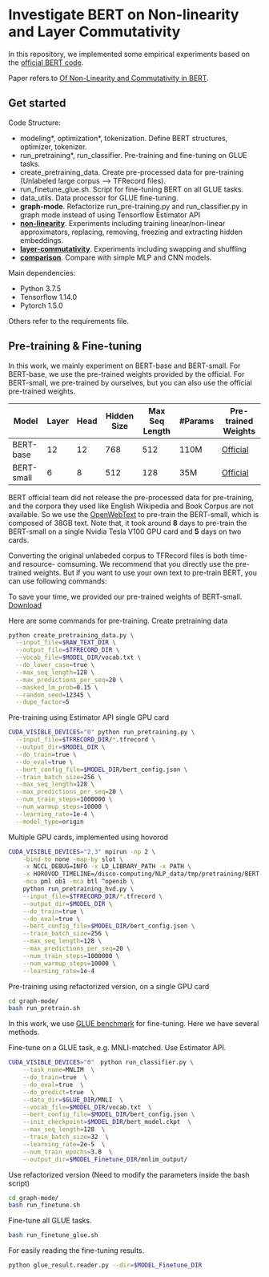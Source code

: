 # Investigate BERT on Non-linearity and Layer Commutativity

In this repository, we implemented some empirical experiments based on the [official BERT code](https://github.com/google-research/bert). 

Paper refers to [Of Non-Linearity and Commutativity in BERT](https://drive.google.com/file/d/1ecEKvRzaSlW3lAEnItOaTqcGEobrbeFc/view?usp=sharing).

## Get started

Code Structure:
- modeling*, optimization*, tokenization. Define BERT structures, optimizer, tokenizer. 
- run_pretraining*, run_classifier. Pre-training and fine-tuning on GLUE tasks. 
- create_pretraining_data. Create pre-processed data for pre-training (Unlabeled large corpus --> TFRecord files). 
- run_finetune_glue.sh. Script for fine-tuning BERT on all GLUE tasks. 
- data_utils. Data processor for GLUE fine-tuning. 
- **graph-mode**. Refactorize run_pre-training.py and run_classifier.py in graph mode instead of using Tensorflow Estimator API
- [**non-linearity**](non-linearity/). Experiments including training linear/non-linear approximators, replacing, removing, freezing and extracting hidden embeddings. 
- [**layer-commutativity**](layer-commutativity/). Experiments including swapping and shuffling
- [**comparison**](comparison/). Compare with simple MLP and CNN models. 

Main dependencies:
- Python 3.7.5
- Tensorflow 1.14.0
- Pytorch 1.5.0

Others refer to the requirements file. 

## Pre-training & Fine-tuning

In this work, we mainly experiment on BERT-base and BERT-small. 
For BERT-base, we use the pre-trained weights provided by the official. 
For BERT-small, we pre-trained by ourselves, but you can also use the official pre-trained weights. 

| Model           | Layer | Head | Hidden Size | Max Seq Length | #Params | Pre-trained Weights |
|------------|-------|------|-------------|----------------|---------|---------------------|
| BERT-base  | 12    | 12   | 768         | 512            | 110M    | [Official](https://storage.googleapis.com/bert_models/2018_10_18/uncased_L-12_H-768_A-12.zip)                    |
| BERT-small | 6     | 8    | 512         | 128            | 35M     | [Official](https://storage.googleapis.com/bert_models/2020_02_20/uncased_L-6_H-512_A-8.zip)                    |

BERT official team did not release the pre-processed data for pre-training, and the corpora they used like English Wikipedia and Book Corpus are not available. 
So we use the [OpenWebText](https://skylion007.github.io/OpenWebTextCorpus/) to pre-train the BERT-small, which is composed of 38GB text. 
Note that, it took around **8** days to pre-train the BERT-small on a single Nvidia Tesla V100 GPU card and **5** days on two cards. 

Converting the original unlabeded corpus to TFRecord files is both time- and resource- comsuming. 
We recommend that you directly use the pre-trained weights. 
But if you want to use your own text to pre-train BERT, you can use following commands: 

To save your time, we provided our pre-trained weights of BERT-small. 
[Download](https://drive.google.com/file/d/1Ehld3iwF9tJMmiFvTbciTO06SXMQO4vq/view?usp=sharing)

Here are some commands for pre-training. 
Create pretraining data
```bash
python create_pretraining_data.py \
  --input_file=$RAW_TEXT_DIR \
  --output_file=$TFRECORD_DIR \
  --vocab_file=$MODEL_DIR/vocab.txt \
  --do_lower_case=true \
  --max_seq_length=128 \
  --max_predictions_per_seq=20 \
  --masked_lm_prob=0.15 \
  --random_seed=12345 \
  --dupe_factor=5
```

Pre-training using Estimator API
single GPU card
```bash
CUDA_VISIBLE_DEVICES="0" python run_pretraining.py \
  --input_file=$TFRECORD_DIR/*.tfrecord \
  --output_dir=$MODEL_DIR \
  --do_train=true \
  --do_eval=true \
  --bert_config_file=$MODEL_DIR/bert_config.json \
  --train_batch_size=256 \
  --max_seq_length=128 \
  --max_predictions_per_seq=20 \
  --num_train_steps=1000000 \
  --num_warmup_steps=10000 \
  --learning_rate=1e-4 \
  --model_type=origin
```

Multiple GPU cards, implemented using hovorod
```bash
CUDA_VISIBLE_DEVICES="2,3" mpirun -np 2 \
    -bind-to none -map-by slot \
    -x NCCL_DEBUG=INFO -x LD_LIBRARY_PATH -x PATH \
    -x HOROVOD_TIMELINE=/disco-computing/NLP_data/tmp/pretraining/BERT-small_mg_hvd_linear_attention/timeline.json \
    -mca pml ob1 -mca btl ^openib \
    python run_pretraining_hvd.py \
    --input_file=$TFRECORD_DIR/*.tfrecord \
    --output_dir=$MODEL_DIR \
    --do_train=true \
    --do_eval=true \
    --bert_config_file=$MODEL_DIR/bert_config.json \
    --train_batch_size=256 \
    --max_seq_length=128 \
    --max_predictions_per_seq=20 \
    --num_train_steps=1000000 \
    --num_warmup_steps=10000 \
    --learning_rate=1e-4  
```

Pre-training using refactorized version, on a single GPU card
```bash
cd graph-mode/
bash run_pretrain.sh
```

In this work, we use [GLUE benchmark](https://gluebenchmark.com/) for fine-tuning. 
Here we have several methods. 

Fine-tune on a GLUE task, e.g. MNLI-matched.
Use Estimator API. 
```bash
CUDA_VISIBLE_DEVICES="0"　python run_classifier.py \
    --task_name=MNLIM  \
    --do_train=true  \
    --do_eval=true  \
    --do_predict=true  \
    --data_dir=$GLUE_DIR/MNLI  \
    --vocab_file=$MODEL_DIR/vocab.txt  \
    --bert_config_file=$MODEL_DIR/bert_config.json \
    --init_checkpoint=$MODEL_DIR/bert_model.ckpt  \
    --max_seq_length=128  \
    --train_batch_size=32  \
    --learning_rate=2e-5  \
    --num_train_epochs=3.0  \
    --output_dir=$MODEL_Finetune_DIR/mnlim_output/
```

Use refactorized version (Need to modify the parameters inside the bash script)
```bash
cd graph-mode/
bash run_finetune.sh
```

Fine-tune all GLUE tasks. 
```bash
bash run_finetune_glue.sh
```

For easily reading the fine-tuning results. 
```bash
python glue_result.reader.py --dir=$MODEL_Finetune_DIR
```
